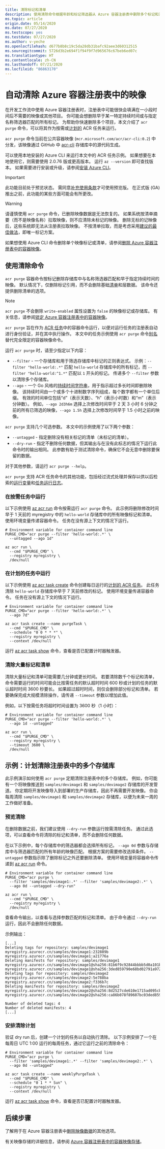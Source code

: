 ```yaml
---
title: 清除标记和清单
description: 使用清除命令根据年龄和标记筛选器从 Azure 容器注册表中删除多个标记和清单，并选择性地安排清除操作计划。
ms.topic: article
origin.date: 05/14/2020
ms.date: 07/27/2020
ms.testscope: yes
ms.testdate: 07/27/2020
ms.author: v-yeche
ms.openlocfilehash: d677b8b8c19c5da28db31bafc92aee3d60312515
ms.sourcegitcommit: 5726d3b2e694f1f94f9f7d965676c67beb6ed07c
ms.translationtype: HT
ms.contentlocale: zh-CN
ms.lasthandoff: 07/21/2020
ms.locfileid: "86863170"
---
```

<!--Verified successfully-->
# <a name="automatically-purge-images-from-an-azure-container-registry"></a>自动清除 Azure 容器注册表中的映像

在开发工作流中使用 Azure 容器注册表时，注册表中可能很快会填满在一小段时间后不需要的映像或其他项目。 你可能会想删除早于某一特定持续时间或与指定名称筛选器匹配的所有标记。 为帮助你快速删除多个项目，本文介绍了 `acr purge` 命令，可以将其作为按需或[计划的](container-registry-tasks-scheduled.md) ACR 任务来运行。 

`acr purge` 命令当前在公共容器映像 (`mcr.microsoft.com/acr/acr-cli:0.2`) 中分发，该映像通过 GitHub 中 [acr-cli](https://github.com/Azure/acr-cli) 存储库中的源代码生成。

可以使用本地安装的 Azure CLI 来运行本文中的 ACR 任务示例。 如果想要在本地使用它，则需要使用 2.0.76 版或更高版本。 运行 `az --version` 即可查找版本。 如果需要进行安装或升级，请参阅[安装 Azure CLI][azure-cli-install]。 

<!--Not Available on the Azure local Shell or-->

> [!IMPORTANT]
> 此功能目前处于预览状态。 需同意[补充使用条款][terms-of-use]才可使用预览版。 在正式版 (GA) 推出之前，此功能的某些方面可能会有所更改。

> [!WARNING]
> 请谨慎使用 `acr purge` 命令，已删除映像数据是无法恢复的。 如果系统按清单摘要（而不是映像名称）拉取映像，则不应清除未标记的映像。 删除无标的记映像后，这些系统即无法从注册表拉取映像。 不按清单拉取，而是考虑采用[建议的最佳做法](container-registry-image-tag-version.md)，即唯一标记方案。

如果想使用 Azure CLI 命令删除单个映像标记或清单，请参阅[删除 Azure 容器注册表中的容器映像](container-registry-delete.md)。

## <a name="use-the-purge-command"></a>使用清除命令

`acr purge` 容器命令按标记删除存储库中与名称筛选器匹配和早于指定持续时间的映像。 默认情况下，仅删除标记引用，而不会删除基础[清单](container-registry-concepts.md#manifest)和层数据。 该命令还提供删除清单的选项。 

> [!NOTE]
> `acr purge` 不会删除 `write-enabled` 属性设置为 `false` 的映像标记或存储库。 有关信息，请参阅[锁定 Azure 容器注册表中的容器映像](container-registry-image-lock.md)。

`acr purge` 旨在作为 [ACR 任务](container-registry-tasks-overview.md)中的容器命令运行，以便对运行任务的注册表自动进行身份验证，并在其中执行操作。 本文中的任务示例使用 `acr purge` 命令[别名](container-registry-tasks-reference-yaml.md#aliases)替代完全限定的容器映像命令。

运行 `acr purge` 时，请至少指定以下内容：

* `--filter` - 一个存储库和用于筛选存储库中标记的正则表达式。 示例：`--filter "hello-world:.*"` 匹配 `hello-world` 存储库中的所有标记，而 `--filter "hello-world:^1.*"` 匹配以 `1` 开头的标记。 传递多个 `--filter` 参数以清除多个存储库。
* `--ago` - 一个 Go 风格的[持续时间字符串](https://golang.org/pkg/time/)，用于指示超过多长时间即删除映像。 该持续时间由一个或多个十进制数字序列组成，每个数字都有一个单位后缀。 有效的时间单位包括“d”（表示天数）、“h”（表示小时数）和“m”（表示分钟数）。 例如，`--ago 2d3h6m` 选择上次修改时间早于 2 天 3 小时 6 分钟之前的所有已筛选的映像，`--ago 1.5h` 选择上次修改时间早于 1.5 小时之前的映像。

`acr purge` 支持几个可选参数。 本文中的示例使用了以下两个参数：

* `--untagged` - 指定删除没有相关标记的清单（未标记的清单）。
* `--dry-run` - 指定不删除任何数据，但其输出与在没有此标志的情况下运行此命令时的输出相同。 此参数有助于测试清除命令，确保它不会无意中删除要保留的数据。

对于其他参数，请运行 `acr purge --help`。 

`acr purge` 支持 ACR 任务命令的其他功能，包括经过流式处理并保存以供以后检索的[运行变量](container-registry-tasks-reference-yaml.md#run-variables)和[任务运行日志](container-registry-tasks-logs.md)。

### <a name="run-in-an-on-demand-task"></a>在按需任务中运行

以下示例使用 [az acr run][az-acr-run] 命令按需运行 `acr purge` 命令。 此示例将删除修改时间早于 1 天前的 myregistry 中的 `hello-world` 存储库中的所有映像标记和清单。 使用环境变量传递容器命令。 任务在没有源上下文的情况下运行。

```azurecli
# Environment variable for container command line
PURGE_CMD="acr purge --filter 'hello-world:.*' \
  --untagged --ago 1d"

az acr run \
  --cmd "$PURGE_CMD" \
  --registry myregistry \
  /dev/null
```

### <a name="run-in-a-scheduled-task"></a>在计划的任务中运行

以下示例使用 [az acr task create][az-acr-task-create] 命令创建每日运行的[计划的 ACR 任务](container-registry-tasks-scheduled.md)。 此任务清除 `hello-world` 存储库中早于 7 天前修改的标记。 使用环境变量传递容器命令。 任务在没有源上下文的情况下运行。

```azurecli
# Environment variable for container command line
PURGE_CMD="acr purge --filter 'hello-world:.*' \
  --ago 7d"

az acr task create --name purgeTask \
  --cmd "$PURGE_CMD" \
  --schedule "0 0 * * *" \
  --registry myregistry \
  --context /dev/null
```

运行 [az acr task show][az-acr-task-show] 命令，查看是否已配置计时器触发器。

### <a name="purge-large-numbers-of-tags-and-manifests"></a>清除大量标记和清单

清除大量标记和清单可能需要几分钟或更长时间。 若要清除数千个标记和清单，命令需要运行的时间可能会比按需任务的默认超时时间 600 秒或计划的任务的默认超时时间 3600 秒要长。 如果超过超时时间，则仅会删除部分标记和清单。 若要确保完成大规模清除操作，请传递 `--timeout` 参数以增加此值。 

例如，以下按需任务将超时时间设置为 3600 秒（1 小时）：

```azurecli
# Environment variable for container command line
PURGE_CMD="acr purge --filter 'hello-world:.*' \
  --ago 1d --untagged"

az acr run \
  --cmd "$PURGE_CMD" \
  --registry myregistry \
  --timeout 3600 \
  /dev/null
```

## <a name="example-scheduled-purge-of-multiple-repositories-in-a-registry"></a>示例：计划清除注册表中的多个存储库

此示例演示如何使用 `acr purge` 定期清除注册表中的多个存储库。 例如，你可能有一个将映像推送到 `samples/devimage1` 和 `samples/devimage2` 存储库的开发管道。 你定期将开发映像导入到部署的生产存储库，因此不再需要开发映像。 你会每周清除 `samples/devimage1` 和 `samples/devimage2` 存储库，以便为未来一周的工作做好准备。

### <a name="preview-the-purge"></a>预览清除

在删除数据之前，我们建议使用 `--dry-run` 参数运行按需清除任务。 通过此选项，可以查看命令将清除的标记和清单，而不会删除任何数据。 

在以下示例中，每个存储库中的筛选器都会选择所有标记。 `--ago 0d` 参数与存储库中与筛选器匹配的所有年龄的映像匹配。 根据方案的需要修改选择条件。 `--untagged` 参数指示除了删除标记之外还要删除清单。 使用环境变量将容器命令传递到 [az acr run][az-acr-run] 命令。

```azurecli
# Environment variable for container command line
PURGE_CMD="acr purge \
  --filter 'samples/devimage1:.*' --filter 'samples/devimage2:.*' \
  --ago 0d --untagged --dry-run"

az acr run \
  --cmd "$PURGE_CMD" \
  --registry myregistry \
  /dev/null
```

查看命令输出，以查看与选择参数匹配的标记和清单。 由于命令通过 `--dry-run` 运行，因此不会删除任何数据。

示例输出：

```console
[...]
Deleting tags for repository: samples/devimage1
myregistry.azurecr.cn/samples/devimage1:232889b
myregistry.azurecr.cn/samples/devimage1:a21776a
Deleting manifests for repository: samples/devimage1
myregistry.azurecr.cn/samples/devimage1@sha256:81b6f9c92844bbbb5d0a101b22f7c2a7949e40f8ea90c8b3bc396879d95e788b
myregistry.azurecr.cn/samples/devimage1@sha256:3ded859790e68bd02791a972ab0bae727231dc8746f233a7949e40f8ea90c8b3
Deleting tags for repository: samples/devimage2
myregistry.azurecr.cn/samples/devimage2:5e788ba
myregistry.azurecr.cn/samples/devimage2:f336b7c
Deleting manifests for repository: samples/devimage2
myregistry.azurecr.cn/samples/devimage2@sha256:8d2527cde610e1715ad095cb12bc7ed169b60c495e5428eefdf336b7cb7c0371
myregistry.azurecr.cn/samples/devimage2@sha256:ca86b078f89607bc03ded859790e68bd02791a972ab0bae727231dc8746f233a

Number of deleted tags: 4
Number of deleted manifests: 4
[...]
```

### <a name="schedule-the-purge"></a>安排清除计划

验证 dry run 后，创建一个计划的任务以自动执行清除。 以下示例安排了一个在每周日 UTC 1:00 运行的每周任务，通过它运行之前的清除命令：

```azurecli
# Environment variable for container command line
PURGE_CMD="acr purge \
  --filter 'samples/devimage1:.*' --filter 'samples/devimage2:.*' \
  --ago 0d --untagged"

az acr task create --name weeklyPurgeTask \
  --cmd "$PURGE_CMD" \
  --schedule "0 1 * * Sun" \
  --registry myregistry \
  --context /dev/null
```

运行 [az acr task show][az-acr-task-show] 命令，查看是否已配置计时器触发器。

## <a name="next-steps"></a>后续步骤

了解用于在 Azure 容器注册表中[删除映像数据](container-registry-delete.md)的其他选项。

有关映像存储的详细信息，请参阅 [Azure 容器注册表中的容器映像存储](container-registry-storage.md)。

<!-- LINKS - External -->

[terms-of-use]: https://www.azure.cn/support/legal/subscription-agreement/

<!-- LINKS - Internal -->

[azure-cli-install]: https://docs.azure.cn/cli/install-azure-cli?view=azure-cli-latest
[az-acr-run]: https://docs.azure.cn/cli/acr?view=azure-cli-latest#az-acr-run
[az-acr-task-create]: https://docs.azure.cn/cli/acr/task?view=azure-cli-latest#az-acr-task-create
[az-acr-task-show]: https://docs.azure.cn/cli/acr/task?view=azure-cli-latest#az-acr-task-show

<!-- Update_Description: update meta properties, wording update, update link -->